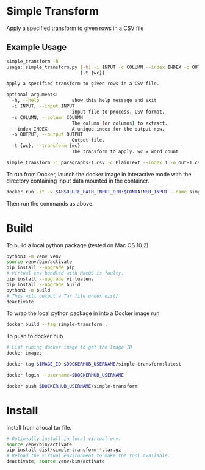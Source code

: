 # Simple Transform
Apply a specified transform to given rows in a CSV file

## Example Usage

```bash
simple_transform -h
usage: simple_transform.py [-h] -i INPUT -c COLUMN --index INDEX -o OUTPUT
                           [-t {wc}]

Apply a specified transform to given rows in a CSV file.

optional arguments:
  -h, --help            show this help message and exit
  -i INPUT, --input INPUT
                        input file to process. CSV format.
  -c COLUMN, --column COLUMN
                        The column (or columns) to extract.
  --index INDEX         A unique index for the output row.
  -o OUTPUT, --output OUTPUT
                        Output file.
  -t {wc}, --transform {wc}
                        The transform to apply. wc = word count

```

```bash
simple_transform -i paragraphs-1.csv -c PlainText --index 1 -o out-1.csv
```

To run from Docker, launch the docker image in interactive mode with the
directory containing input data mounted in the container.
```bash
docker run -it -v $ABSOLUTE_PATH_INPUT_DIR:$CONTAINER_INPUT --name simple-transform simple-transform
```

Then run the commands as above.

# Build
To build a local python package (tested on Mac OS 10.2).

```bash
python3 -m venv venv
source venv/bin/activate
pip install --upgrade pip
# Virtual env bundled with MacOS is faulty.
pip install --upgrade virtualenv
pip install --upgrade build
python3 -m build
# This will output a Tar file under dist/
deactivate
```

To wrap the local python package in into a Docker image run
```bash
docker build --tag simple-transform .
```

To push to docker hub
```bash
# List runing docker image to get the Image ID
docker images

docker tag $IMAGE_ID $DOCKERHUB_USERNAME/simple-transform:latest

docker login --username=$DOCKERHUB_USERNAME

docker push $DOCKERHUB_USERNAME/simple-transform
```

# Install
Install from a local tar file.

```bash
# Optionally install in local virtual env.
source venv/bin/activate
pip install dist/simple-transform-*.tar.gz
# Reload the virtual environment to make the tool available.
deactivate; source venv/bin/activate
```